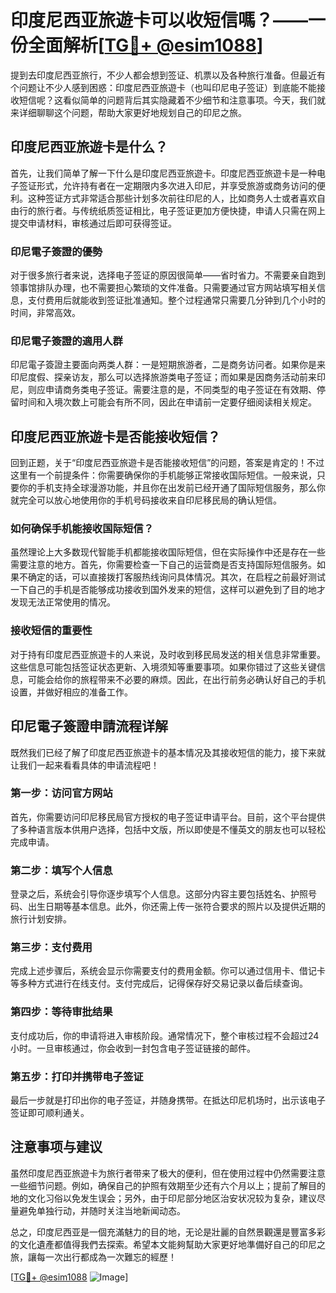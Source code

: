 # 印度尼西亚旅遊卡可以收短信嗎？——一份全面解析[[TG💪+ @esim1088](https://t.me/s/esim1088)]

提到去印度尼西亚旅行，不少人都会想到签证、机票以及各种旅行准备。但最近有个问题让不少人感到困惑：印度尼西亚旅遊卡（也叫印尼电子签证）到底能不能接收短信呢？这看似简单的问题背后其实隐藏着不少细节和注意事项。今天，我们就来详细聊聊这个问题，帮助大家更好地规划自己的印尼之旅。

## 印度尼西亚旅遊卡是什么？

首先，让我们简单了解一下什么是印度尼西亚旅遊卡。印度尼西亚旅遊卡是一种电子签证形式，允许持有者在一定期限内多次进入印尼，并享受旅游或商务访问的便利。这种签证方式非常适合那些计划多次前往印尼的人，比如商务人士或者喜欢自由行的旅行者。与传统纸质签证相比，电子签证更加方便快捷，申请人只需在网上提交申请材料，审核通过后即可获得签证。

### 印尼電子簽證的優勢

对于很多旅行者来说，选择电子签证的原因很简单——省时省力。不需要亲自跑到领事馆排队办理，也不需要担心繁琐的文件准备。只需要通过官方网站填写相关信息，支付费用后就能收到签证批准通知。整个过程通常只需要几分钟到几个小时的时间，非常高效。

### 印尼電子簽證的適用人群

印尼電子簽證主要面向两类人群：一是短期旅游者，二是商务访问者。如果你是来印尼度假、探亲访友，那么可以选择旅游类电子签证；而如果是因商务活动前来印尼，则应申请商务类电子签证。需要注意的是，不同类型的电子签证在有效期、停留时间和入境次数上可能会有所不同，因此在申请前一定要仔细阅读相关规定。

## 印度尼西亚旅遊卡是否能接收短信？

回到正题，关于“印度尼西亚旅遊卡是否能接收短信”的问题，答案是肯定的！不过这里有一个前提条件：你需要确保你的手机能够正常接收国际短信。一般来说，只要你的手机支持全球漫游功能，并且你在出发前已经开通了国际短信服务，那么你就完全可以放心地使用你的手机号码接收来自印尼移民局的确认短信。

### 如何确保手机能接收国际短信？

虽然理论上大多数现代智能手机都能接收国际短信，但在实际操作中还是存在一些需要注意的地方。首先，你需要检查一下自己的运营商是否支持国际短信服务。如果不确定的话，可以直接拨打客服热线询问具体情况。其次，在启程之前最好测试一下自己的手机是否能够成功接收到国外发来的短信，这样可以避免到了目的地才发现无法正常使用的情况。

### 接收短信的重要性

对于持有印度尼西亚旅遊卡的人来说，及时收到移民局发送的相关信息非常重要。这些信息可能包括签证状态更新、入境须知等重要事项。如果你错过了这些关键信息，可能会给你的旅程带来不必要的麻烦。因此，在出行前务必确认好自己的手机设置，并做好相应的准备工作。

## 印尼電子簽證申請流程详解

既然我们已经了解了印度尼西亚旅遊卡的基本情况及其接收短信的能力，接下来就让我们一起来看看具体的申请流程吧！

### 第一步：访问官方网站

首先，你需要访问印尼移民局官方授权的电子签证申请平台。目前，这个平台提供了多种语言版本供用户选择，包括中文版，所以即使是不懂英文的朋友也可以轻松完成申请。

### 第二步：填写个人信息

登录之后，系统会引导你逐步填写个人信息。这部分内容主要包括姓名、护照号码、出生日期等基本信息。此外，你还需上传一张符合要求的照片以及提供近期的旅行计划安排。

### 第三步：支付费用

完成上述步骤后，系统会显示你需要支付的费用金额。你可以通过信用卡、借记卡等多种方式进行在线支付。支付完成后，记得保存好交易记录以备后续查询。

### 第四步：等待审批结果

支付成功后，你的申请将进入审核阶段。通常情况下，整个审核过程不会超过24小时。一旦审核通过，你会收到一封包含电子签证链接的邮件。

### 第五步：打印并携带电子签证

最后一步就是打印出你的电子签证，并随身携带。在抵达印尼机场时，出示该电子签证即可顺利通关。

## 注意事项与建议

虽然印度尼西亚旅遊卡为旅行者带来了极大的便利，但在使用过程中仍然需要注意一些细节问题。例如，确保自己的护照有效期至少还有六个月以上；提前了解目的地的文化习俗以免发生误会；另外，由于印尼部分地区治安状况较为复杂，建议尽量避免单独行动，并随时关注当地新闻动态。

总之，印度尼西亚是一個充滿魅力的目的地，无论是壯麗的自然景觀還是豐富多彩的文化遺產都值得我們去探索。希望本文能夠幫助大家更好地準備好自己的印尼之旅，讓每一次出行都成為一次難忘的經歷！

[[TG💪+ @esim1088](https://t.me/s/esim1088) ![Image](https://i.postimg.cc/4NQfJmqS/Snipaste-2025-05-13-00-14-12.png)]